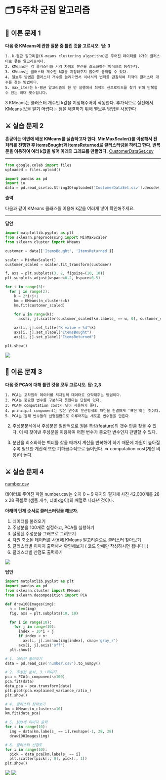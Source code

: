 
# 🗂 5주차 군집 알고리즘
## 📒 이론 문제 1

**다음 중 KMeans에 관한 질문 중 틀린 것을 고르시오.**
**답: 3**

	1. k-평균 알고리즘(K-means clustering algorithm)은 주어진 데이터를 k개의 클러스터로 묶는 알고리즘이다.
	2. KMeans는 각 클러스터와 거리 차이의 분산을 최소화하는 방식으로 동작한다.
	3. KMeans는 클러스터 개수인 k값을 지정해주지 않아도 동작할 수 있다.
	4. 엘보우 방법은 클러스터 개수를 늘려가면서 이너셔의 변화를 관찰하여 최적의 클러스터 개수를 찾는 방법이다.
	5. max_iter는 k-평균 알고리즘의 한 번 실행에서 최적의 센트로이드를 찾기 위해 반복할 수 있는 최대 횟수입니다.
3.KMeans는 클러스터 개수인 k값을 지정해주어야 작동한다. 추가적으로 실전에서 KMeans 값을 알기 어렵다는 점을 해결하기 위해 엘보우 방법을 사용한다

## ⚔ 실습 문제 2
**혼공이는 이번에 배운 KMeans를 실습하고자 한다. MinMaxScaler()를 이용해서 전처리를 진행한 후 ItemsBought과 ItemsReturned로 클러스터링을 하려고 한다. 반복문을 이용하여 여러 k값을 넣어 아래의 그래프를 만들었다.**
[CustomerDataSet.csv](https://s3-us-west-2.amazonaws.com/secure.notion-static.com/2f5c926a-4845-4d32-bd15-c1c33ab3efb3/CustomerDataSet.csv)

----------

```python
from google.colab import files
uploaded = files.upload()

import pandas as pd
import io
data = pd.read_csv(io.StringIO(uploaded['CustomerDataSet.csv'].decode('utf-8')))

```
**출력**

다음과 같이 KMeans 클래스를 이용해 k값을 여러개 넣어 확인해주세요.

----------

**답안**
```python
import matplotlib.pyplot as plt
from sklearn.preprocessing import MinMaxScaler
from sklearn.cluster import KMeans

customer = data[['ItemsBought', 'ItemsReturned']]

scaler = MinMaxScaler()
customer_scaled = scaler.fit_transform(customer)

f, axs = plt.subplots(3, 2, figsize=(10, 10))
plt.subplots_adjust(wspace=0.2, hspace=0.5)

for i in range(3):
  for j in range(2):
    k = 2*i+j+1
    km = KMeans(n_clusters=k)
    km.fit(customer_scaled)

    for w in range(k):
      axs[i, j].scatter(customer_scaled[km.labels_ == w, 0], customer_scaled[km.labels_ == w, 1])

    axs[i, j].set_title("K value = %d"%k)
    axs[i, j].set_xlabel("ItemsBought")
    axs[i, j].set_ylabel("ItemsReturned")

plt.show()

```

![](raw/answer01.png)

## 📒 이론 문제 3

**다음 중 PCA에 대해 틀린 것을 모두 고르시오.**
**답: 2,3**

	1. PCA는 고차원의 데이터를 저차원의 데이터로 요약해주는 방법이다.
	2. PCA는 중요한 변수를 구분하지 못한다는 단점이 있다.
	3. PCA는 computation cost가 낮아 사용하기 좋다.
	4. principal component는 많은 변수의 분산방식의 패턴을 간결하게 ‘표현’하는 것이다.
	5. PCA는 원래 변수들의 선형결합으로 이루어지는 새로운 변수들을 만든다.

2. 주성분분석에서 주성분은 일반적으로 원본 특성(feature)의 갯수 만큼 찾을 수 있다. 이 때 찾아낸 주성분을 이용하여 어떤 변수가 중요한 변수인지 판별할 수 있다.

3. 분산을 최소화하는 벡터를 찾을 때까지 계산을 반복해야 하기 때문에 차원이 높아질수록 필요한 계산력 또한 기하급수적으로 늘어난다. ⇒ computation cost(계산 비용)이 높다.

## ⚔ 실습 문제 4

[number.csv](https://s3-us-west-2.amazonaws.com/secure.notion-static.com/0720efca-b386-4152-894f-073dccef99cb/number.csv)

데이터로 주어진 파일 number.csv는 숫자 0 ~ 9 까지의 필기체 사진 42,000개를 28 x 28 픽셀로 (샘플 개수, 너비x높이)의 배열로 나타낸 것이다.

**아래의 단계 순서로 클러스터링을 해보자.**
1.  데이터를 불러오기
2.  주성분을 100개로 설정하고, PCA를 실행하기
3.  설정된 주성분을 그래프로 그려보기
4.  차원 축소된 데이터를 사용해 KMeans 알고리즘으로 클러스터 찾아보기
5.  클러스터별 이미지 출력해서 확인해보기 ( 코드 안에만 작성하시면 됩니다 ! )
6.  클러스터별 산점도 출력하기

![](raw/answer02.png)

**답안**
```python
import matplotlib.pyplot as plt
import pandas as pd
from sklearn.cluster import KMeans
from sklearn.decomposition import PCA

def draw100Images(img):
  n = len(img)
  fig, axs = plt.subplots(10, 10)

  for i in range(10):
    for j in range(10):
      index = 10*i + j
      if index < n:
        axs[i, j].imshow(img[index], cmap='gray_r')
      axs[i, j].axis('off')
  plt.show()

# 1. 데이터 불러오기
data = pd.read_csv('number.csv').to_numpy()

# 2. 주성분 분석, 3.+이미지 
pca = PCA(n_components=100)
pca.fit(data)
data_pca = pca.transform(data)
plt.plot(pca.explained_variance_ratio_)
plt.show()

# 4. 클러스터 찾아보기
km = KMeans(n_clusters=10)
km.fit(data_pca)

# 5. 100개 이미지 출력
for i in range(10):
  img = data[km.labels_ == i].reshape(-1, 28, 28)
  draw100Images(img)

# 6. 클러스터 산점도
for i in range(10):
  pick = data_pca[km.labels_ == i]
  plt.scatter(pick[:, 0], pick[:, 1])
plt.show()

```

![](raw/answer03.png) ![](raw/answer04.png)